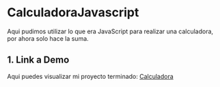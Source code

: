 # CalculadoraJavascript
Aqui pudimos utilizar lo que era JavaScript para realizar una calculadora, por ahora solo hace la suma.

## 1. Link a Demo
Aqui puedes visualizar mi proyecto terminado: [Calculadora](https://calculadorasuma-ari.netlify.app/)

